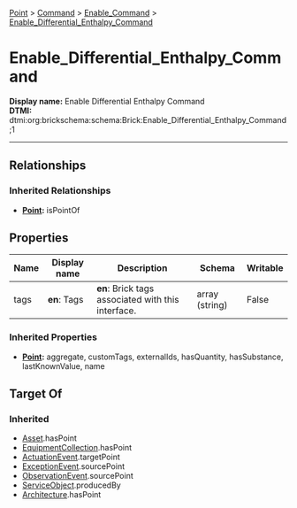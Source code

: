 [Point](../../Point.md) > [Command](../Command.md) > [Enable_Command](Enable_Command.md) > [Enable_Differential_Enthalpy_Command](#)
# Enable_Differential_Enthalpy_Command

**Display name:** Enable Differential Enthalpy Command<br />
**DTMI:** dtmi:org:brickschema:schema:Brick:Enable_Differential_Enthalpy_Command;1

---
## Relationships
### Inherited Relationships
* **[Point](../../Point.md):** isPointOf
## Properties
|Name|Display name|Description|Schema|Writable|
|-|-|-|-|-|
|tags|**en**: Tags|**en**: Brick tags associated with this interface.|array (string)|False|
### Inherited Properties
* **[Point](../../Point.md):** aggregate, customTags, externalIds, hasQuantity, hasSubstance, lastKnownValue, name
## Target Of
### Inherited
* [Asset](../../../Asset/Asset.md).hasPoint
* [EquipmentCollection](../../../Collection/AssetCollection/EquipmentCollection/EquipmentCollection.md).hasPoint
* [ActuationEvent](../../../Event/PointEvent/ActuationEvent.md).targetPoint
* [ExceptionEvent](../../../Event/PointEvent/ExceptionEvent.md).sourcePoint
* [ObservationEvent](../../../Event/PointEvent/ObservationEvent.md).sourcePoint
* [ServiceObject](../../../Information/ServiceObject/ServiceObject.md).producedBy
* [Architecture](../../../Space/Architecture/Architecture.md).hasPoint
